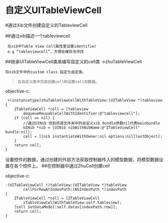 # 自定义UITableViewCell

<!-- create time: 2014-10-01 20:44:48  -->
#通过Xib文件创建自定义的TableviewCell


##通过xib描述一个tableviewcell
    
     在xib中Table View Cell属性里设置identifier 
     e.g “tableviewcell”，方便在缓存池寻找
     
##继承UITableViewCell类来编写自定义的cell类 ->zhuTableViewCell

    将xib文件中的custom class 指定为自定类。
    
> ```在自定义类中完成创建cell和设置cell的数据。```
    
 objective-c:
 
     +(instancetype)zhuTableViewCellWithTableView:(UITableView *)tableview
    {   
        ZTableViewCell *cell = [tableview 
            dequeueReusableCellWithIdentifier:@"tableviewcell"];
        if (cell == nil) {
            //通过UINib 找到资源文件夹中的自定义xib bundle参数nil代表mainbundle
            UINib *nib = [UINib nibWithNibName:@"ZTableViewCell" bundle:nil];
            cell = [[nib instantiateWithOwner:nil options:nil]lastObject];
        }
        return cell;
    }

设置控件的数据，通过创建的外部方法获取控制器传入的模型数据，将模型数据设置在各个控件上。
##在控制器中通过ZhuCell创建cell


objective-c:

    -(UITableViewCell *)tableView:(UITableView *)tableView 
            cellForRowAtIndexPath:(NSIndexPath *)indexPath
    {
        ZTableViewCell *cell = [ZTableViewCell     
            zTableViewCellWithTableView:self.tableview];
        [cell setDataModel:self.datas[indexPath.row]];
        return cell;
    }
